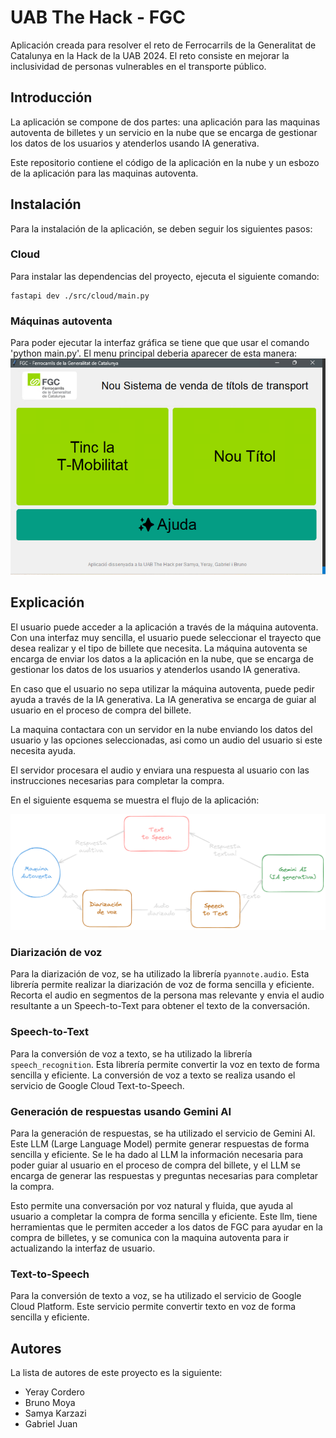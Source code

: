 # UAB The Hack - FGC
Aplicación creada para resolver el reto de Ferrocarrils de la Generalitat de Catalunya en la Hack de la UAB 2024. 
El reto consiste en mejorar la inclusividad de personas vulnerables en el transporte público.

## Introducción
La aplicación se compone de dos partes: una aplicación para las maquinas autoventa de billetes y un servicio en la nube que se encarga de gestionar los datos de los usuarios y atenderlos usando IA generativa.

Este repositorio contiene el código de la aplicación en la nube y un esbozo de la aplicación para las maquinas autoventa.

## Instalación
Para la instalación de la aplicación, se deben seguir los siguientes pasos:

### Cloud
Para instalar las dependencias del proyecto, ejecuta el siguiente comando:
```
fastapi dev ./src/cloud/main.py
```

### Máquinas autoventa
Para poder ejecutar la interfaz gráfica se tiene que que usar el comando 'python main.py'.
El menu principal deberia aparecer de esta manera:
![Esquma de diseño](main_menu.png)

## Explicación
El usuario puede acceder a la aplicación a través de la máquina autoventa. Con una interfaz muy sencilla, el usuario puede seleccionar el trayecto que desea realizar y el tipo de billete que necesita. La máquina autoventa se encarga de enviar los datos a la aplicación en la nube, que se encarga de gestionar los datos de los usuarios y atenderlos usando IA generativa.

En caso que el usuario no sepa utilizar la máquina autoventa, puede pedir ayuda a través de la IA generativa. La IA generativa se encarga de guiar al usuario en el proceso de compra del billete.

La maquina contactara con un servidor en la nube enviando los datos del usuario y las opciones seleccionadas, asi como un audio del usuario si este necesita ayuda.

El servidor procesara el audio y enviara una respuesta al usuario con las instrucciones necesarias para completar la compra.

En el siguiente esquema se muestra el flujo de la aplicación:

![Esquma de diseño](schema.png)


### Diarización de voz
Para la diarización de voz, se ha utilizado la librería `pyannote.audio`. Esta librería permite realizar la diarización de voz de forma sencilla y eficiente. Recorta el audio en segmentos de la persona mas relevante y envia el audio resultante a un Speech-to-Text para obtener el texto de la conversación.

### Speech-to-Text
Para la conversión de voz a texto, se ha utilizado la librería `speech_recognition`. Esta librería permite convertir la voz en texto de forma sencilla y eficiente. La conversión de voz a texto se realiza usando el servicio de Google Cloud Text-to-Speech.

### Generación de respuestas usando Gemini AI

Para la generación de respuestas, se ha utilizado el servicio de Gemini AI. Este LLM (Large Language Model) permite generar respuestas de forma sencilla y eficiente. Se le ha dado al LLM la información necesaria para poder guiar al usuario en el proceso de compra del billete, y el LLM se encarga de generar las respuestas y preguntas necesarias para completar la compra.

Esto permite una conversación por voz natural y fluida, que ayuda al usuario a completar la compra de forma sencilla y eficiente. Este llm, tiene herramientas que le permiten acceder a los datos de FGC para ayudar en la compra de billetes, y se comunica con la maquina autoventa para ir actualizando la interfaz de usuario.




### Text-to-Speech
Para la conversión de texto a voz, se ha utilizado el servicio de Google Cloud Platform. Este servicio permite convertir texto en voz de forma sencilla y eficiente.

## Autores
La lista de autores de este proyecto es la siguiente:
- Yeray Cordero
- Bruno Moya
- Samya Karzazi
- Gabriel Juan

